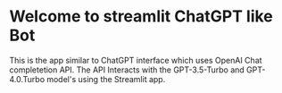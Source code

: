 # Welcome to streamlit ChatGPT like Bot

This is the app similar to ChatGPT interface which uses OpenAI Chat completetion API. The API Interacts with the GPT-3.5-Turbo and GPT-4.0.Turbo model's using the Streamlit app.